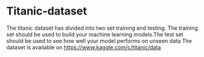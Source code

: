 # Titanic-dataset
The titanic dataset has divided into two set training and testing. 
The training set should be used to build your machine learning models.The test set should be used to see how well your model performs on unseen data
The dataset is available on https://www.kaggle.com/c/titanic/data
